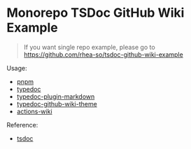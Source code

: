 # Monorepo TSDoc GitHub Wiki Example

> If you want single repo example, please go to https://github.com/rhea-so/tsdoc-github-wiki-example

Usage:

- [pnpm](https://pnpm.io/)
- [typedoc](https://github.com/TypeStrong/typedoc)
- [typedoc-plugin-markdown](https://github.com/tgreyuk/typedoc-plugin-markdown/tree/master/packages/typedoc-plugin-markdown#readme)
- [typedoc-github-wiki-theme](https://github.com/tgreyuk/typedoc-plugin-markdown/tree/master/packages/typedoc-github-wiki-theme#readme)
- [actions-wiki](https://github.com/spenserblack/actions-wiki)

Reference:

- [tsdoc](https://tsdoc.org/)
